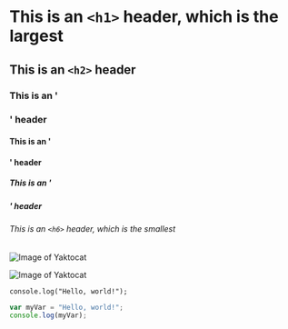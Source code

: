 # This is an `<h1>` header, which is the largest

## This is an `<h2>` header

### This is an '<h3>' header

#### This is an '<h4>' header

##### This is an '<h5>' header

###### This is an `<h6>` header, which is the smallest

![Image of Yaktocat](URL_of_image)

![Image of Yaktocat](https://octodex.github.com/images/yaktocat.png)


`console.log("Hello, world!");`

```javascript
var myVar = "Hello, world!";
console.log(myVar);
